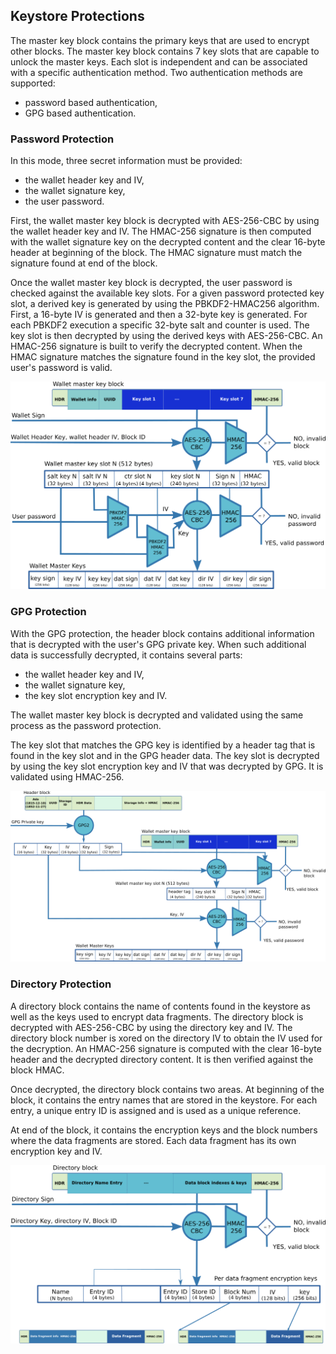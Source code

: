 ## Keystore Protections

The master key block contains the primary keys that are used to encrypt
other blocks.  The master key block contains 7 key slots that are
capable to unlock the master keys.  Each slot is independent and
can be associated with a specific authentication method.
Two authentication methods are supported:

* password based authentication,
* GPG based authentication.

### Password Protection

In this mode, three secret information must be provided:

* the wallet header key and IV,
* the wallet signature key,
* the user password.

First, the wallet master key block is decrypted with AES-256-CBC
by using the wallet header key and IV.  The HMAC-256 signature
is then computed with the wallet signature key on the decrypted
content and the clear 16-byte header at beginning of the block.
The HMAC signature must match the signature found at end of
the block.

Once the wallet master key block is decrypted, the user password
is checked against the available key slots.  For a given password
protected key slot, a derived key is generated by using
the PBKDF2-HMAC256 algorithm.  First, a 16-byte IV is generated
and then a 32-byte key is generated.  For each PBKDF2 execution
a specific 32-byte salt and counter is used.  The key slot
is then decrypted by using the derived keys with AES-256-CBC.
An HMAC-256 signature is built to verify the decrypted content.
When the HMAC signature matches the signature found in the key
slot, the provided user's password is valid.

![Password based protection](images/akt-keystore-keys.png)

### GPG Protection

With the GPG protection, the header block contains additional
information that is decrypted with the user's GPG private key.
When such additional data is successfully decrypted, it contains
several parts:

* the wallet header key and IV,
* the wallet signature key,
* the key slot encryption key and IV.

The wallet master key block is decrypted and validated using
the same process as the password protection.

The key slot that matches the GPG key is identified by a header tag
that is found in the key slot and in the GPG header data.
The key slot is decrypted by using the key slot encryption key
and IV that was decrypted by GPG.  It is validated using
HMAC-256.

![GPG based protection](images/akt-keystore-keys-gpg.png)

### Directory Protection

A directory block contains the name of contents found in the keystore
as well as the keys used to encrypt data fragments.
The directory block is decrypted with AES-256-CBC by using the
directory key and IV.  The directory block number is xored on
the directory IV to obtain the IV used for the decryption.
An HMAC-256 signature is computed with the clear 16-byte header
and the decrypted directory content.  It is then verified against
the block HMAC.

Once decrypted, the directory block contains two areas.
At beginning of the block, it contains the entry names that
are stored in the keystore.  For each entry, a unique entry ID
is assigned and is used as a unique reference.

At end of the block, it contains the encryption keys and the
block numbers where the data fragments are stored.  Each data fragment
has its own encryption key and IV.

![Directory protection](images/akt-keystore-directory.png)



